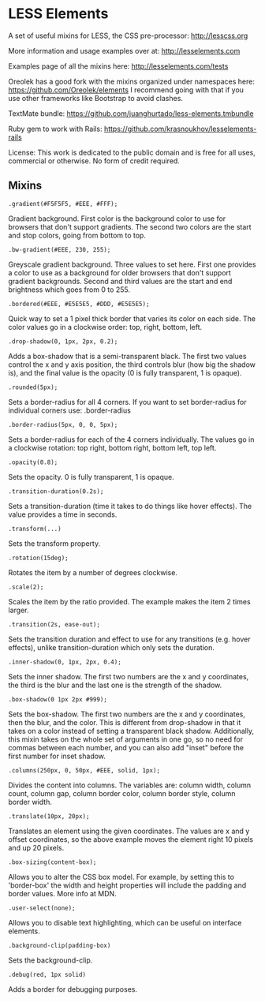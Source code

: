 LESS Elements
=============

A set of useful mixins for LESS, the CSS pre-processor: <http://lesscss.org>

More information and usage examples over at: <http://lesselements.com>

Examples page of all the mixins here: <http://lesselements.com/tests>

Oreolek has a good fork with the mixins organized under namespaces here: https://github.com/Oreolek/elements 
I recommend going with that if you use other frameworks like Bootstrap to avoid clashes.

TextMate bundle: <https://github.com/juanghurtado/less-elements.tmbundle>

Ruby gem to work with Rails: <https://github.com/krasnoukhov/lesselements-rails> 

License: This work is dedicated to the public domain and is free for all uses, commercial or otherwise. No form of credit required.

Mixins
------

    .gradient(#F5F5F5, #EEE, #FFF);
    
Gradient background. First color is the background color to use for browsers that don't support gradients. The second two colors are the start and stop colors, going from bottom to top.
    
    .bw-gradient(#EEE, 230, 255);
    
Greyscale gradient background. Three values to set here. First one provides a color to use as a background for older browsers that don't support gradient backgrounds. Second and third values are the start and end brightness which goes from 0 to 255.

    .bordered(#EEE, #E5E5E5, #DDD, #E5E5E5);

Quick way to set a 1 pixel thick border that varies its color on each side. The color values go in a clockwise order: top, right, bottom, left.

    .drop-shadow(0, 1px, 2px, 0.2);

Adds a box-shadow that is a semi-transparent black. The first two values control the x and y axis position, the third controls blur (how big the shadow is), and the final value is the opacity (0 is fully transparent, 1 is opaque).

    .rounded(5px);

Sets a border-radius for all 4 corners. If you want to set border-radius for individual corners use: .border-radius

    .border-radius(5px, 0, 0, 5px);
    
Sets a border-radius for each of the 4 corners individually. The values go in a clockwise rotation: top right, bottom right, bottom left, top left.

    .opacity(0.8);
  
Sets the opacity. 0 is fully transparent, 1 is opaque.

    .transition-duration(0.2s);

Sets a transition-duration (time it takes to do things like hover effects). The value provides a time in seconds.

    .transform(...)
    
Sets the transform property.

    .rotation(15deg);

Rotates the item by a number of degrees clockwise.

    .scale(2);

Scales the item by the ratio provided. The example makes the item 2 times larger.

    .transition(2s, ease-out);

Sets the transition duration and effect to use for any transitions (e.g. hover effects), unlike transition-duration which only sets the duration.

    .inner-shadow(0, 1px, 2px, 0.4);

Sets the inner shadow. The first two numbers are the x and y coordinates, the third is the blur and the last one is the strength of the shadow.

    .box-shadow(0 1px 2px #999);

Sets the box-shadow. The first two numbers are the x and y coordinates, then the blur, and the color. This is different from drop-shadow in that it takes on a color instead of setting a transparent black shadow. Additionally, this mixin takes on the whole set of arguments in one go, so no need for commas between each number, and you can also add "inset" before the first number for inset shadow.

    .columns(250px, 0, 50px, #EEE, solid, 1px);

Divides the content into columns. The variables are: column width, column count, column gap, column border color, column border style, column border width.

    .translate(10px, 20px);

Translates an element using the given coordinates. The values are x and y offset coordinates, so the above example moves the element right 10 pixels and up 20 pixels.

    .box-sizing(content-box);

Allows you to alter the CSS box model. For example, by setting this to 'border-box' the width and height properties will include the padding and border values. More info at MDN.

    .user-select(none);

Allows you to disable text highlighting, which can be useful on interface elements.

    .background-clip(padding-box)
    
Sets the background-clip.

    .debug(red, 1px solid)
    
Adds a border for debugging purposes.
